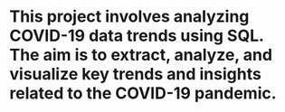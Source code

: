 # This project involves analyzing COVID-19 data trends using SQL. The aim is to extract, analyze, and visualize key trends and insights related to the COVID-19 pandemic.
